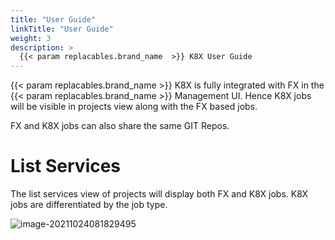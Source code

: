 ```yaml
---
title: "User Guide"
linkTitle: "User Guide"
weight: 3
description: >
  {{< param replacables.brand_name  >}} K8X User Guide
---
```


{{< param replacables.brand_name  >}} K8X is fully integrated with FX in the {{< param replacables.brand_name  >}} Management UI. Hence K8X jobs will be visible in projects view along with the FX based jobs.

FX and K8X jobs can also share the same GIT Repos. 

# List Services
The list services view of projects will display both FX and K8X jobs. K8X jobs are differentiated by the job type. 

![image-20211024081829495](/streamzero/images/k8x/userguide/list_services.png)



